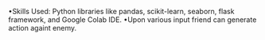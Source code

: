 •Skills Used: Python libraries like pandas, scikit-learn, seaborn, flask framework, and Google Colab IDE.
•Upon various input friend can generate action againt enemy.
